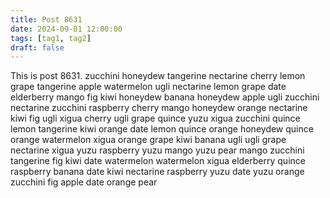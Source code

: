```yaml
---
title: Post 8631
date: 2024-09-01 12:00:00
tags: [tag1, tag2]
draft: false
---
```

This is post 8631.
zucchini
honeydew
tangerine
nectarine
cherry
lemon
grape
tangerine
apple
watermelon
ugli
nectarine
lemon
grape
date
elderberry
mango
fig
kiwi
honeydew
banana
honeydew
apple
ugli
zucchini
nectarine
zucchini
raspberry
cherry
mango
honeydew
orange
nectarine
kiwi
fig
ugli
xigua
cherry
ugli
grape
quince
yuzu
xigua
zucchini
quince
lemon
tangerine
kiwi
orange
date
lemon
quince
orange
honeydew
quince
orange
watermelon
xigua
orange
grape
kiwi
banana
ugli
ugli
grape
nectarine
xigua
yuzu
raspberry
yuzu
mango
yuzu
pear
mango
zucchini
tangerine
fig
kiwi
date
watermelon
watermelon
xigua
elderberry
quince
raspberry
banana
date
kiwi
nectarine
raspberry
yuzu
date
yuzu
orange
zucchini
fig
apple
date
orange
pear
